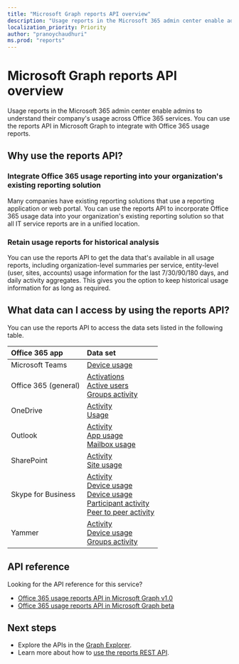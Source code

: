 ```yaml
---
title: "Microsoft Graph reports API overview"
description: "Usage reports in the Microsoft 365 admin center enable admins to understand their company's usage across Office 365 services. You can use the reports API in Microsoft Graph to integrate with Office 365 usage reports."
localization_priority: Priority
author: "pranoychaudhuri"
ms.prod: "reports"
---
```


# Microsoft Graph reports API overview

Usage reports in the Microsoft 365 admin center enable admins to understand their company's usage across Office 365 services. You can use the reports API in Microsoft Graph to integrate with Office 365 usage reports.

## Why use the reports API?

### Integrate Office 365 usage reporting into your organization's existing reporting solution
Many companies have existing reporting solutions that use a reporting application or web portal. You can use the reports API to incorporate Office 365 usage data into your organization's existing reporting solution so that all IT service reports are in a unified location.  

### Retain usage reports for historical analysis
You can use the reports API to get the data that's available in all usage reports, including organization-level summaries per service, entity-level (user, sites, accounts) usage information for the last 7/30/90/180 days, and daily activity aggregates. This gives you the option to keep historical usage information for as long as required.

## What data can I access by using the reports API?

You can use the reports API to access the data sets listed in the following table.

|Office 365 app|Data set|
|:--------|:--------|
|Microsoft Teams|[Device usage](/graph/api/resources/microsoft-teams-device-usage-reports?view=graph-rest-1.0)<br/>|[User activity](/graph/api/resources/microsoft-teams-user-activity-reports?view=graph-rest-1.0)|
|Office 365 (general) |[Activations](/graph/api/resources/office-365-activations-reports?view=graph-rest-1.0)<br/>[Active users](/graph/api/resources/office-365-active-users-reports?view=graph-rest-1.0)<br/>[Groups activity](/graph/api/resources/office-365-groups-activity-reports?view=graph-rest-1.0)|
|OneDrive |[Activity](/graph/api/resources/onedrive-activity-reports?view=graph-rest-1.0)<br/>[Usage](/graph/api/resources/onedrive-usage-reports?view=graph-rest-1.0)|
|Outlook|[Activity](/graph/api/resources/email-activity-reports?view=graph-rest-1.0)<br/>[App usage](/graph/api/resources/email-app-usage-reports?view=graph-rest-1.0)<br/>[Mailbox usage](/graph/api/resources/mailbox-usage-reports?view=graph-rest-1.0)|
|SharePoint |[Activity](/graph/api/resources/sharepoint-activity-reports?view=graph-rest-1.0)<br/>[Site usage](/graph/api/resources/sharepoint-site-usage-reports?view=graph-rest-1.0)|
|Skype for Business |[Activity](/graph/api/resources/skype-for-business-activity-reports?view=graph-rest-1.0)<br/>[Device usage](/graph/api/resources/skype-for-business-device-usage-reports?view=graph-rest-1.0)<br/>[Device usage](/graph/api/resources/skype-for-business-device-usage-reports?view=graph-rest-1.0)<br/>[Participant activity](/graph/api/resources/skype-for-business-participant-activity-reports?view=graph-rest-1.0)<br/>[Peer to peer activity](/graph/api/resources/skype-for-business-peer-to-peer-activity?view=graph-rest-1.0)|
|Yammer |[Activity](/graph/api/resources/yammer-activity-reports?view=graph-rest-1.0)<br/>[Device usage](/graph/api/resources/yammer-device-usage-reports?view=graph-rest-1.0)<br/>[Groups activity](/graph/api/resources/yammer-groups-activity-reports?view=graph-rest-1.0)|

## API reference
Looking for the API reference for this service?

- [Office 365 usage reports API in Microsoft Graph v1.0](/graph/api/resources/report?view=graph-rest-1.0)
- [Office 365 usage reports API in Microsoft Graph beta](/graph/api/resources/report?view=graph-rest-beta)

## Next steps

* Explore the APIs in the [Graph Explorer](https://developer.microsoft.com/graph/graph-explorer).
* Learn more about how to [use the reports REST API](/graph/api/resources/report?view=graph-rest-1.0).
